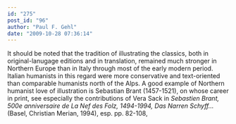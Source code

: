 ```yaml
---
id: "275"
post_id: "96"
author: "Paul F. Gehl"
date: "2009-10-28 07:36:14"
---
```

It should be noted that the tradition of illustrating the classics, both in original-lanugage editions and in translation, remained much stronger in Northern Europe than in Italy through most of the early modern period. Italian humanists in this regard were more conservative and text-oriented than comparable humanists north of the Alps. A good example of Northern humanist love of illustration is Sebastian Brant (1457-1521), on whose career in print, see especially the contributions of Vera Sack in <em>Sebastien Brant, 500e anniversaire de La Nef des Folz, 1494-1994, Das Narren Schyff... </em>(Basel, Christian Merian, 1994), esp. pp. 82-108,
